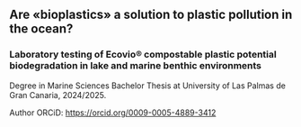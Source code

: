 ## Are «bioplastics» a solution to plastic pollution in the ocean?
### Laboratory testing of Ecovio® compostable plastic potential biodegradation in lake and marine benthic environments

Degree in Marine Sciences Bachelor Thesis at University of Las Palmas de Gran Canaria, 2024/2025.

Author ORCiD: <https://orcid.org/0009-0005-4889-3412>
